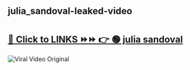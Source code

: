 
 ## julia_sandoval-leaked-video 

# <h2><a href="https://clipsfans.com/julia_sandoval&ref=git">🔗 Click to LINKS ⏩⏩ 👉 🟢 julia sandoval </a></h2>

<a href="https://clipsfans.com/julia_sandoval&ref=git" rel="nofollow" data-target="animated-image.originalLink"><img src="https://i.ibb.co.com/xMMVF88/686577567.gif" alt="Viral Video Original" style="max-width: 100%; display: inline-block;" data-target="animated-image.originalImage"></a>
